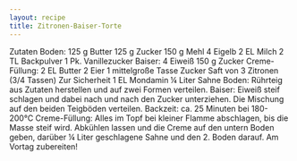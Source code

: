 ```yaml
---
layout: recipe
title: Zitronen-Baiser-Torte
---
```


Zutaten
Boden:
125 g Butter
125 g Zucker
150 g Mehl
4 Eigelb
2 EL Milch
2 TL Backpulver
1 Pk. Vanillezucker
Baiser:
4 Eiweiß
150 g Zucker
Creme-Füllung:
2 EL Butter
2 Eier
1 mittelgroße Tasse Zucker
Saft von 3 Zitronen (3/4 Tassen)
Zur Sicherheit 1 EL Mondamin
¼ Liter Sahne
Boden:
Rührteig aus Zutaten herstellen und auf zwei Formen verteilen.
Baiser:
Eiweiß steif schlagen und dabei nach und nach den Zucker unterziehen.
Die Mischung auf den beiden Teigböden verteilen.
Backzeit: ca. 25 Minuten bei 180-200°C
Creme-Füllung:
Alles im Topf bei kleiner Flamme abschlagen, bis die Masse steif wird.
Abkühlen lassen und die Creme auf den untern Boden geben, darüber ¼ Liter geschlagene Sahne und den 2. Boden darauf.
Am Vortag zubereiten!
